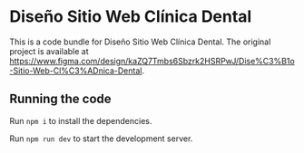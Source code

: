 
  # Diseño Sitio Web Clínica Dental

  This is a code bundle for Diseño Sitio Web Clínica Dental. The original project is available at https://www.figma.com/design/kaZQ7Tmbs6Sbzrk2HSRPwJ/Dise%C3%B1o-Sitio-Web-Cl%C3%ADnica-Dental.

  ## Running the code

  Run `npm i` to install the dependencies.

  Run `npm run dev` to start the development server.
  